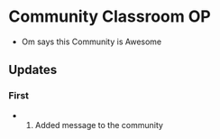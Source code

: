 # Community Classroom OP
- Om says this Community is Awesome

## Updates
### First
- 1) Added message to the community